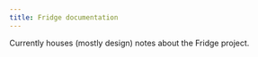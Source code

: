 ```yaml
---
title: Fridge documentation
---
```


Currently houses (mostly design) notes about the Fridge project.